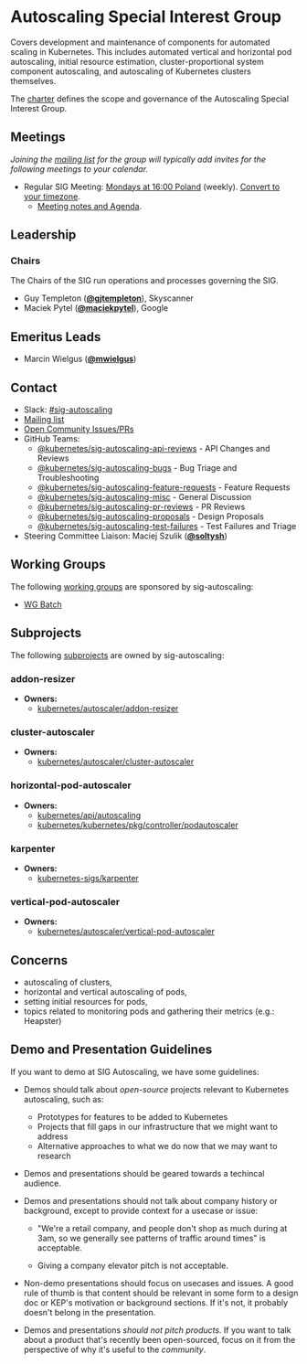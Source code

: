 <!---
This is an autogenerated file!

Please do not edit this file directly, but instead make changes to the
sigs.yaml file in the project root.

To understand how this file is generated, see https://git.k8s.io/community/generator/README.md
--->
# Autoscaling Special Interest Group

Covers development and maintenance of components for automated scaling in Kubernetes. This includes automated vertical and horizontal pod autoscaling, initial resource estimation, cluster-proportional system component autoscaling, and autoscaling of Kubernetes clusters themselves.

The [charter](charter.md) defines the scope and governance of the Autoscaling Special Interest Group.

## Meetings
*Joining the [mailing list](https://groups.google.com/forum/#!forum/kubernetes-sig-autoscaling) for the group will typically add invites for the following meetings to your calendar.*
* Regular SIG Meeting: [Mondays at 16:00 Poland](https://zoom.us/j/96548204174) (weekly). [Convert to your timezone](http://www.thetimezoneconverter.com/?t=16:00&tz=Poland).
  * [Meeting notes and Agenda](https://docs.google.com/document/d/1RvhQAEIrVLHbyNnuaT99-6u9ZUMp7BfkPupT2LAZK7w/edit).

## Leadership

### Chairs
The Chairs of the SIG run operations and processes governing the SIG.

* Guy Templeton (**[@gjtempleton](https://github.com/gjtempleton)**), Skyscanner
* Maciek Pytel (**[@maciekpytel](https://github.com/maciekpytel)**), Google

## Emeritus Leads

* Marcin Wielgus (**[@mwielgus](https://github.com/mwielgus)**)

## Contact
- Slack: [#sig-autoscaling](https://kubernetes.slack.com/messages/sig-autoscaling)
- [Mailing list](https://groups.google.com/forum/#!forum/kubernetes-sig-autoscaling)
- [Open Community Issues/PRs](https://github.com/kubernetes/community/labels/sig%2Fautoscaling)
- GitHub Teams:
    - [@kubernetes/sig-autoscaling-api-reviews](https://github.com/orgs/kubernetes/teams/sig-autoscaling-api-reviews) - API Changes and Reviews
    - [@kubernetes/sig-autoscaling-bugs](https://github.com/orgs/kubernetes/teams/sig-autoscaling-bugs) - Bug Triage and Troubleshooting
    - [@kubernetes/sig-autoscaling-feature-requests](https://github.com/orgs/kubernetes/teams/sig-autoscaling-feature-requests) - Feature Requests
    - [@kubernetes/sig-autoscaling-misc](https://github.com/orgs/kubernetes/teams/sig-autoscaling-misc) - General Discussion
    - [@kubernetes/sig-autoscaling-pr-reviews](https://github.com/orgs/kubernetes/teams/sig-autoscaling-pr-reviews) - PR Reviews
    - [@kubernetes/sig-autoscaling-proposals](https://github.com/orgs/kubernetes/teams/sig-autoscaling-proposals) - Design Proposals
    - [@kubernetes/sig-autoscaling-test-failures](https://github.com/orgs/kubernetes/teams/sig-autoscaling-test-failures) - Test Failures and Triage
- Steering Committee Liaison: Maciej Szulik (**[@soltysh](https://github.com/soltysh)**)

## Working Groups

The following [working groups][working-group-definition] are sponsored by sig-autoscaling:
* [WG Batch](/wg-batch)


## Subprojects

The following [subprojects][subproject-definition] are owned by sig-autoscaling:
### addon-resizer
- **Owners:**
  - [kubernetes/autoscaler/addon-resizer](https://github.com/kubernetes/autoscaler/blob/master/addon-resizer/OWNERS)
### cluster-autoscaler
- **Owners:**
  - [kubernetes/autoscaler/cluster-autoscaler](https://github.com/kubernetes/autoscaler/blob/master/cluster-autoscaler/OWNERS)
### horizontal-pod-autoscaler
- **Owners:**
  - [kubernetes/api/autoscaling](https://github.com/kubernetes/api/blob/master/autoscaling/OWNERS)
  - [kubernetes/kubernetes/pkg/controller/podautoscaler](https://github.com/kubernetes/kubernetes/blob/master/pkg/controller/podautoscaler/OWNERS)
### karpenter
- **Owners:**
  - [kubernetes-sigs/karpenter](https://github.com/kubernetes-sigs/karpenter/blob/main/OWNERS)
### vertical-pod-autoscaler
- **Owners:**
  - [kubernetes/autoscaler/vertical-pod-autoscaler](https://github.com/kubernetes/autoscaler/blob/master/vertical-pod-autoscaler/OWNERS)

[subproject-definition]: https://github.com/kubernetes/community/blob/master/governance.md#subprojects
[working-group-definition]: https://github.com/kubernetes/community/blob/master/governance.md#working-groups
<!-- BEGIN CUSTOM CONTENT -->
## Concerns
* autoscaling of clusters,
* horizontal and vertical autoscaling of pods,
* setting initial resources for pods,
* topics related to monitoring pods and gathering their metrics (e.g.: Heapster)

## Demo and Presentation Guidelines

If you want to demo at SIG Autoscaling, we have some guidelines:

- Demos should talk about *open-source* projects relevant to Kubernetes autoscaling, such as:

  * Prototypes for features to be added to Kubernetes
  * Projects that fill gaps in our infrastructure that we might want to address
  * Alternative approaches to what we do now that we may want to research
 
- Demos and presentations should be geared towards a techincal audience.

- Demos and presentations should not talk about company history or background,
  except to provide context for a usecase or issue:
  
  * "We're a retail company, and people don't shop as much during at 3am, so we generally
  see patterns of traffic around times" is acceptable.
  
  * Giving a company elevator pitch is not acceptable.

- Non-demo presentations should focus on usecases and issues.  A good rule of thumb is that
  content should be relevant in some form to a design doc or KEP's motivation or background
  sections.  If it's not, it probably doesn't belong in the presentation.

- Demos and presentations *should not pitch products*.  If you want to talk about a product that's
  recently been open-sourced, focus on it from the perspective of why it's useful to the *community*.

<!-- END CUSTOM CONTENT -->
